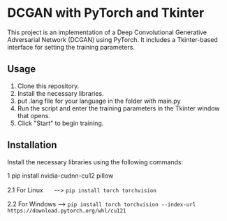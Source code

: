 # DCGAN with PyTorch and Tkinter

This project is an implementation of a Deep Convolutional Generative Adversarial Network (DCGAN) using PyTorch. It includes a Tkinter-based interface for setting the training parameters.

## Usage

1. Clone this repository.
2. Install the necessary libraries.
3. put .lang file for your language in the folder with main.py
4. Run the script and enter the training parameters in the Tkinter window that opens.
5. Click "Start" to begin training.

## Installation

Install the necessary libraries using the following commands:

1 pip install nvidia-cudnn-cu12 pillow

2.1 For Linuxㅤㅤ--> ```pip install torch torchvision```

2.2 For Windows --> ```pip install torch torchvision --index-url https://download.pytorch.org/whl/cu121```
